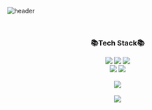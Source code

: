 ![header](https://capsule-render.vercel.app/api?type=waving&color=auto&height=300&section=header&text=Giyoun's%20GitHub&fontSize=90)
<div align="center">
<!--   <h3>👋🏻Introduction👋🏻</h3>
	<text></text> -->
  <br>
  <h3>📚Tech Stack📚</h3>
	<img src="https://img.shields.io/badge/HTML5-E34F26?style=flat&logo=HTML5&logoColor=white" />
	<img src="https://img.shields.io/badge/CSS3-1572B6?style=flat&logo=CSS3&logoColor=white" />
	<img src="https://img.shields.io/badge/JavaScript-F7DF1E?style=flat&logo=JavaScript&logoColor=white" />
<!-- 	<img src="https://img.shields.io/badge/TypeScript-3178C6?style=flat&logo=TypeScript&logoColor=white" /> -->
</div>

<div align="center">
	<img src="https://img.shields.io/badge/React-61DAFB?style=flat&logo=React&logoColor=white" />
	<img src="https://img.shields.io/badge/ReactQuery-FF4154?style=flat&logo=ReactQuery&logoColor=white" />
<!-- 	<img src="https://img.shields.io/badge/Redux-764ABC?style=flat&logo=Redux&logoColor=white" /> -->
	<br>
	<br>
	<img src="https://github-readme-stats.vercel.app/api/top-langs/?username=Gi-Youn-Oh&layout=compact">
	<br>
	<br>
	<img src="https://github-readme-stats.vercel.app/api?username=Gi-Youn-Oh&show_icons=true">
</div>


<!--
**Gi-Youn-Oh/Gi-Youn-Oh** is a ✨ _special_ ✨ repository because its `README.md` (this file) appears on your GitHub profile.

Here are some ideas to get you started:

- 🔭 I’m currently working on ...
- 🌱 I’m currently learning ...
- 👯 I’m looking to collaborate on ...
- 🤔 I’m looking for help with ...
- 💬 Ask me about ...
- 📫 How to reach me: ...
- 😄 Pronouns: ...
- ⚡ Fun fact: ...
-->
